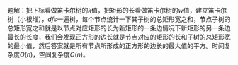 题解：把下标看做笛卡尔树的$k$值，把矩形的长看做笛卡尔树的$w$值，建立笛卡尔树（小根堆），$dfs$一遍树，每个节点统计一下其子树的总矩形宽之和，节点子树的总矩形宽之和就是以节点对应矩形的长为新矩形的一条边情况下新矩形的另一条边最长的长度，我们会发现正方形的边长就是节点对应的矩形的长和子树的总矩形宽的最小值，然后答案就是所有节点所形成的正方形的边长的最大值的平方。时间复杂度$O(n)$，空间复杂度$O(n)$。
